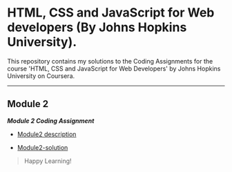 # HTML, CSS and JavaScript for Web developers (By Johns Hopkins University).
This repository contains my solutions to the Coding Assignments for the course 'HTML, CSS and JavaScript for Web Developers' by Johns Hopkins University on Coursera.
___
## Module 2

_**Module 2 Coding Assignment**_

- [Module2 description](https://github.com/jhu-ep-coursera/fullstack-course4/blob/master/assignments/assignment2/Assignment-2.md)

- [Module2-solution](https://nikhilsadawarti.github.io/Coursera-course/Module2-solution/)

>Happy Learning!



